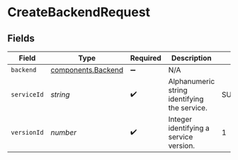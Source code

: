 # CreateBackendRequest


## Fields

| Field                                                           | Type                                                            | Required                                                        | Description                                                     | Example                                                         |
| --------------------------------------------------------------- | --------------------------------------------------------------- | --------------------------------------------------------------- | --------------------------------------------------------------- | --------------------------------------------------------------- |
| `backend`                                                       | [components.Backend](../../../sdk/models/components/backend.md) | :heavy_minus_sign:                                              | N/A                                                             |                                                                 |
| `serviceId`                                                     | *string*                                                        | :heavy_check_mark:                                              | Alphanumeric string identifying the service.                    | SU1Z0isxPaozGVKXdv0eY                                           |
| `versionId`                                                     | *number*                                                        | :heavy_check_mark:                                              | Integer identifying a service version.                          | 1                                                               |